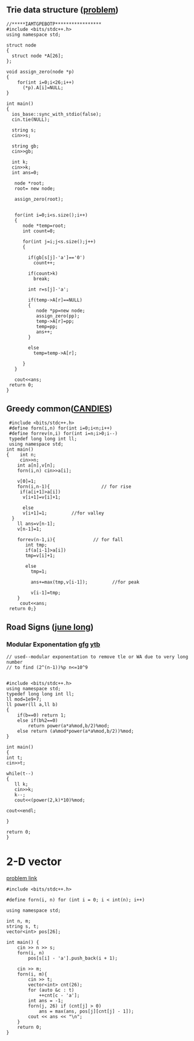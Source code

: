 ## Trie data structure ([problem](https://codeforces.com/contest/271/problem/D))

``` 
//*****IAMTGPEBOTP*****************
#include <bits/stdc++.h>
using namespace std;
 
struct node
{
  struct node *A[26];
};
 
void assign_zero(node *p)
{
    for(int i=0;i<26;i++)
      (*p).A[i]=NULL;
}
 
int main()
{
  ios_base::sync_with_stdio(false);
  cin.tie(NULL);
 
  string s;
  cin>>s;
 
  string gb;
  cin>>gb;
 
  int k;
  cin>>k;
  int ans=0;
 
   node *root;
   root= new node;
 
   assign_zero(root);
 
 
   for(int i=0;i<s.size();i++)
   {
      node *temp=root;
      int count=0;
 
      for(int j=i;j<s.size();j++)
      {
 
        if(gb[s[j]-'a']=='0')
          count++;
 
        if(count>k)
          break;
 
        int r=s[j]-'a';
 
        if(temp->A[r]==NULL)
        {
           node *pp=new node;
           assign_zero(pp);
           temp->A[r]=pp;
           temp=pp;
           ans++;
        }
 
        else
          temp=temp->A[r];
 
      }
   }
   
   cout<<ans;
 return 0;
}
```

## Greedy common([CANDIES](https://www.hackerrank.com/challenges/candies/editorial))
```
 #include <bits/stdc++.h>
 #define forn(i,n) for(int i=0;i<n;i++)
 #define forrev(n,i) for(int i=n;i>0;i--)
 typedef long long int ll;
 using namespace std;
int main()
{    int n;
     cin>>n;
    int a[n],v[n];
    forn(i,n) cin>>a[i];
   
    v[0]=1;
    forn(i,n-1){                   // for rise
     if(a[i+1]>a[i])
      v[i+1]=v[i]+1;

      else
      v[i+1]=1;  		//for valley
  }
    ll ans=v[n-1];
    v[n-1]=1;
    
    forrev(n-1,i){              // for fall
       int tmp;
       if(a[i-1]>a[i])
       tmp=v[i]+1;

       else
         tmp=1;

         ans+=max(tmp,v[i-1]);         //for peak
         
         v[i-1]=tmp;
    } 
     cout<<ans;
 return 0;}

```
## Road Signs  ([june long](https://www.codechef.com/JUNE19))
### Modular Exponentation [gfg](https://www.geeksforgeeks.org/modular-exponentiation-power-in-modular-arithmetic/)  [ytb](https://www.youtube.com/watch?v=EHUgNLN8F1Y)
```
// used--modular exponentation to remove tle or WA due to very long number 
// to find (2^(n-1))%p n<=10^9


#include <bits/stdc++.h>
using namespace std;
typedef long long int ll; 
ll mod=1e9+7;
ll power(ll a,ll b)
{
    if(b==0) return 1;
    else if(b%2==0)
        return power(a*a%mod,b/2)%mod;
    else return (a%mod*power(a*a%mod,b/2))%mod;
}

int main()
{
int t;
cin>>t;

while(t--)
{
   ll k;
   cin>>k;
   k--;
   cout<<(power(2,k)*10)%mod;

cout<<endl;

}

return 0;
}
```
# 2-D vector 
   [problem link](https://codeforces.com/contest/1187/problem/B)

```
#include <bits/stdc++.h>

#define forn(i, n) for (int i = 0; i < int(n); i++)

using namespace std;

int n, m;
string s, t;
vector<int> pos[26];

int main() {
	cin >> n >> s;
	forn(i, n)
		pos[s[i] - 'a'].push_back(i + 1);
	
	cin >> m;
	forn(i, m){
		cin >> t;
		vector<int> cnt(26);
		for (auto &c : t)
			++cnt[c - 'a'];
		int ans = -1;
		forn(j, 26) if (cnt[j] > 0)
			ans = max(ans, pos[j][cnt[j] - 1]);
		cout << ans << "\n";
	}
	return 0;
}
```
